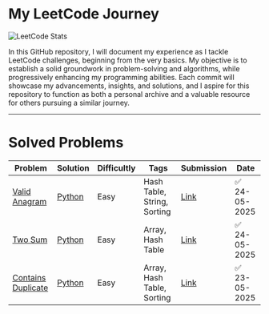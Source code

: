 # My LeetCode Journey
![LeetCode Stats](https://leetcard.jacoblin.cool/mohamedemirhajji?theme=dark&font=Paytone%20One&ext=heatmap)

In this GitHub repository, I will document my experience as I tackle LeetCode challenges, beginning from the very basics. My objective is to establish a solid groundwork in problem-solving and algorithms, while progressively enhancing my programming abilities. Each commit will showcase my advancements, insights, and solutions, and I aspire for this repository to function as both a personal archive and a valuable resource for others pursuing a similar journey.

---

# Solved Problems

<!-- SOLVED_PROBLEMS_TABLE_START -->
| Problem | Solution                                                        | Difficultly | Tags | Submission | Date         |
|---------|-----------------------------------------------------------------|-------------|------|------------|--------------|
| [Valid Anagram](https://leetcode.com/problems/valid-anagram/) | [Python](./solved_problems/0002_valid_anagram/solution.py) | Easy | Hash Table, String, Sorting | [Link](https://leetcode.com/problems/valid-anagram/submissions/1643259241/) | ✅ 24-05-2025 |
| [Two Sum](https://leetcode.com/problems/two-sum/) | [Python](./solved_problems/0003_two_sum/solution.py) | Easy | Array, Hash Table | [Link](https://leetcode.com/problems/two-sum/submissions/1643456330/) | ✅ 24-05-2025 |
| [Contains Duplicate](https://leetcode.com/problems/contains-duplicate/) | [Python](./solved_problems/0001_contains_duplicate/solution.py) | Easy | Array, Hash Table, Sorting | [Link](https://leetcode.com/problems/contains-duplicate/submissions/1642346264/) | ✅ 23-05-2025 |
<!-- SOLVED_PROBLEMS_TABLE_END -->

